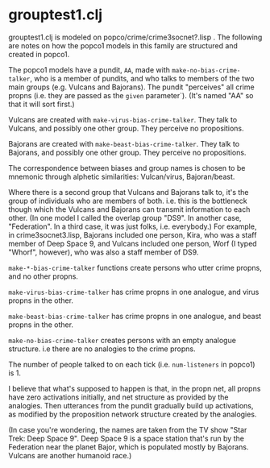 grouptest1.clj
====

grouptest1.clj is modeled on popco/crime/crime3socnet?.lisp .  The
following are notes on how the popco1 models in this family are
structured and created in popco1.

The popco1 models have a pundit, `AA`, made with `make-no-bias-crime-talker`,
who is a member of pundits, and who talks to members of the two main
groups (e.g. Vulcans and Bajorans).  The pundit "perceives" all crime
propns (i.e. they are passed as the `given` parameter`).  (It's named
"AA" so that it will sort first.)

Vulcans are created with `make-virus-bias-crime-talker`.  They talk to
Vulcans, and possibly one other group.  They perceive no propositions.

Bajorans are created with `make-beast-bias-crime-talker`.  They talk to Bajorans, and
possibly one other group.  They perceive no propositions.

The correspondence between biases and group names is chosen to be mnemonic
through alphetic similarities: Vulcan/virus, Bajoran/beast.

Where there is a second group that Vulcans and Bajorans talk to, it's
the group of individuals who are members of both.  i.e. this is the
bottleneck though which the Vulcans and Bajorans can transmit
information to each other.  (In one model I called the overlap group
"DS9". In another case, "Federation".  In a third case, it was just
folks, i.e. everybody.)  For example, in crime3socnet3.lisp, Bajorans
included one person, Kira, who was a staff member of Deep Space 9, and
Vulcans included one person, Worf (I typed "Whorf", however), who was
also a staff member of DS9.

`make-*-bias-crime-talker` functions create persons who utter crime
propns, and no other propns.

`make-virus-bias-crime-talker` has crime propns in one analogue, and
virus propns in the other.

`make-beast-bias-crime-talker` has crime propns in one analogue, and
beast propns in the other.

`make-no-bias-crime-talker` creates persons with an empty analogue
structure.  i.e there are no analogies to the crime propns.

The number of people talked to on each tick (i.e. `num-listeners` in
popco1) is 1.

I believe that what's supposed to happen is that, in the propn net, all
propns have zero activations initially, and net structure as provided by
the analogies.  Then utterances from the pundit gradually build up
activations, as modified by the proposition network structure created by
the analogies.

(In case you're wondering, the names are taken from the TV show "Star
Trek: Deep Space 9".  Deep Space 9 is a space station that's run by the
Federation near the planet Bajor, which is populated mostly by Bajorans.
Vulcans are another humanoid race.)

